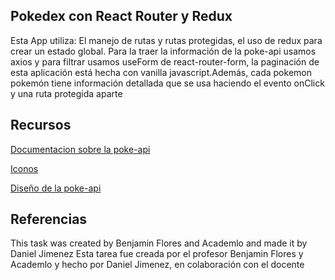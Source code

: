 ## Pokedex con React Router y Redux
Esta App utiliza:
El manejo de rutas y rutas protegidas, el uso de redux para crear un estado global. Para la traer la información de la poke-api usamos axios y para filtrar
usamos useForm de react-router-form, la paginación de esta aplicación está hecha con vanilla javascript.Además, cada pokemon pokemón tiene información detallada
que se usa haciendo el evento onClick y una ruta protegida aparte

## Recursos
[Documentacion sobre la poke-api](https://pokeapi.co/)

[Iconos ](https://fontawesome.com/)

[Diseño de la poke-api](https://www.figma.com/file/6p1Py3dUDs9dRDgSX3iZGE/React?node-id=0%3A1)

## Referencias
This task was created by Benjamin Flores and Academlo and made it by Daniel Jimenez
Esta tarea fue creada por el profesor Benjamin Flores y Academlo y hecho por Daniel Jimenez, en colaboración con el docente
